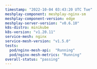 ```yaml
---
timestamp: "2022-10-04 03:43:20 UTC Tue"
meshplay-component: meshplay-nginx-sm
meshplay-component-version: edge
meshplay-server-version: "v0.6.10"
k8s-distro: minikube
k8s-version: "v1.20.11"
service-mesh: nginx
service-mesh-version: "v1.5.0"
tests:
  pod/nginx-mesh-api:  "Running"
  pod/nginx-mesh-metrics: "Running"
overall-status: "passing"
---
```

